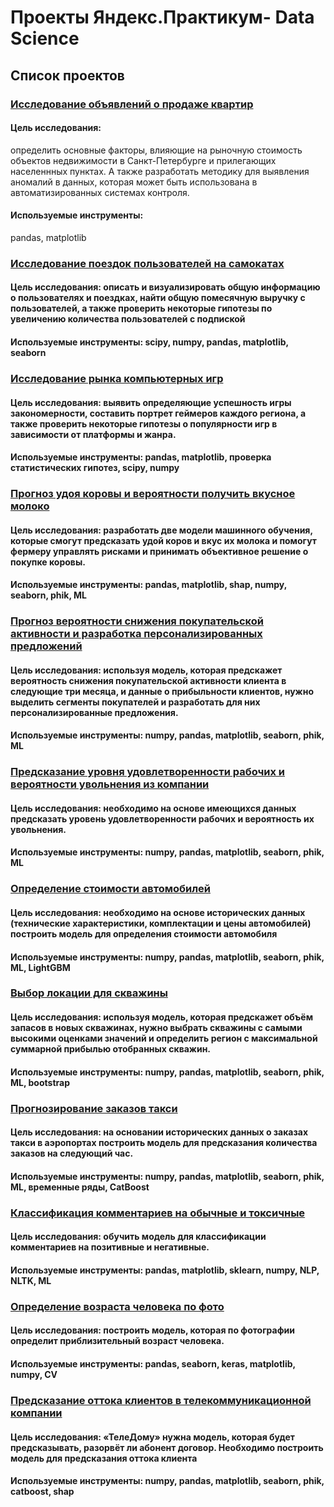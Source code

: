 # Проекты Яндекс.Практикум- Data Science
## Список проектов
### [Исследование объявлений о продаже квартир](https://github.com/romangd70/DS_projects_yandex_practicum/tree/main/Исследование%20объявлений%20о%20продаже%20квартир)
#### Цель исследования: 
определить основные факторы, влияющие на рыночную стоимость объектов недвижимости в Санкт-Петербурге и прилегающих населеннных пунктах. А также разработать методику для выявления аномалий в данных, которая может быть использована в автоматизированных системах контроля.
#### Используемые инструменты:
pandas, matplotlib

### [Исследование поездок пользователей на самокатах](https://github.com/romangd70/DS_projects_yandex_practicum/tree/main/Исследование%20поездок%20пользователей%20на%20самокатах)
#### Цель исследования: описать и визуализировать общую информацию о пользователях и поездках, найти общую помесячную выручку с пользователей, а также проверить некоторые гипотезы по увеличению количества пользователей с подпиской
#### Используемые инструменты: scipy, numpy, pandas, matplotlib, seaborn

### [Исследование рынка компьютерных игр](https://github.com/romangd70/DS_projects_yandex_practicum/tree/main/Исследование%20рынка%20компьютерных%20игр)
#### Цель исследования: выявить определяющие успешность игры закономерности, составить портрет геймеров каждого региона, а также проверить некоторые гипотезы о популярности игр в зависимости от платформы и жанра.
#### Используемые инструменты: pandas, matplotlib, проверка статистических гипотез, scipy, numpy

### [Прогноз удоя коровы и вероятности получить вкусное молоко](https://github.com/romangd70/DS_projects_yandex_practicum/tree/main/Прогноз%20удоя%20коровы%20и%20вероятности%20получить%20вкусное%20молоко)
#### Цель исследования: разработать две модели машинного обучения, которые смогут предсказать удой коров и вкус их молока и помогут фермеру управлять рисками и принимать объективное решение о покупке коровы.
#### Используемые инструменты: pandas, matplotlib, shap, numpy, seaborn, phik, ML

### [Прогноз вероятности снижения покупательской активности и разработка персонализированных предложений](https://github.com/romangd70/DS_projects_yandex_practicum/tree/main/Прогноз%20вероятности%20снижения%20покупательской%20активности%20и%20разработка%20персонализированных%20предложений)
#### Цель исследования: используя модель, которая предскажет вероятность снижения покупательской активности клиента в следующие три месяца, и данные о прибыльности клиентов, нужно выделить сегменты покупателей и разработать для них персонализированные предложения.
#### Используемые инструменты: numpy, pandas, matplotlib, seaborn, phik, ML

### [Предсказание уровня удовлетворенности рабочих и вероятности увольнения из компании](https://github.com/romangd70/DS_projects_yandex_practicum/tree/main/Предсказание%20уровня%20удовлетворенности%20рабочих%20и%20вероятности%20увольнения%20из%20компании)
#### Цель исследования: необходимо на основе имеющихся данных предсказать уровень удовлетворенности рабочих и вероятность их увольнения.
#### Используемые инструменты: numpy, pandas, matplotlib, seaborn, phik, ML

### [Определение стоимости автомобилей](https://github.com/romangd70/DS_projects_yandex_practicum/tree/main/Определение%20стоимости%20автомобилей)
#### Цель исследования: необходимо на основе исторических данных (технические характеристики, комплектации и цены автомобилей) построить модель для определения стоимости автомобиля
#### Используемые инструменты: numpy, pandas, matplotlib, seaborn, phik, ML, LightGBM

### [Выбор локации для скважины](https://github.com/romangd70/DS_projects_yandex_practicum/tree/main/Выбор%20локации%20для%20скважины)
#### Цель исследования: используя модель, которая предскажет объём запасов в новых скважинах, нужно выбрать скважины с самыми высокими оценками значений и определить регион с максимальной суммарной прибылью отобранных скважин.
#### Используемые инструменты: numpy, pandas, matplotlib, seaborn, phik, ML, bootstrap

### [Прогнозирование заказов такси](https://github.com/romangd70/DS_projects_yandex_practicum/tree/main/Прогнозирование%20заказов%20такси)
#### Цель исследования: на основании исторических данных о заказах такси в аэропортах построить модель для предсказания количества заказов на следующий час.
#### Используемые инструменты: numpy, pandas, matplotlib, seaborn, phik, ML, временные ряды, CatBoost

### [Классификация комментариев на обычные и токсичные](https://github.com/romangd70/DS_projects_yandex_practicum/tree/main/Классификация%20комментариев%20на%20обычные%20и%20токсичные)
#### Цель исследования: обучить модель для классификации комментариев на позитивные и негативные.
#### Используемые инструменты: pandas, matplotlib, sklearn, numpy, NLP, NLTK, ML

### [Определение возраста человека по фото](https://github.com/romangd70/DS_projects_yandex_practicum/tree/main/Определение%20возраста%20человека%20по%20фото)
#### Цель исследования: построить модель, которая по фотографии определит приблизительный возраст человека.
#### Используемые инструменты: pandas, seaborn, keras, matplotlib, numpy, CV

### [Предсказание оттока клиентов в телекоммуникационной компании](https://github.com/romangd70/DS_projects_yandex_practicum/tree/main/Предсказание%20оттока%20клиентов%20в%20телекоммуникационной%20компании)
#### Цель исследования: «ТелеДому» нужна модель, которая будет предсказывать, разорвёт ли абонент договор. Необходимо построить модель для предсказания оттока клиента
#### Используемые инструменты: numpy, pandas, matplotlib, seaborn, phik, catboost, shap

